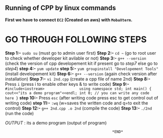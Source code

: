 ## Running of CPP by linux commands

**First we have to connect `EC2` (Created on aws) with `MobaXterm`.**

# GO THROUGH FOLLOWING STEPS

**Step 1:-** `sudo su`           (must go to admin user first)
**Step 2:-** `cd ~`              (go to root user to check whether developer kit avilable or not)
**Step 3:-** `g++ --version`     (check the version of cpp developement kit if present go to *step7* else go to *step4*)
**step 4:-** `yum update`
**step 5:-** `yum groupinstall "Developement Tools"` (install developement kit)
**Step 6:-** `g++ --version`     (again check version after installation)
**Step 7:-** `vi 2nd.cpp`        (create a cpp file of name 2nd)
**Step 8:-**  Press `i`          (press i to enable other keys & to write code)
**Step 9:-** ```
             #include<iostream>               
             using namespace std;
             int main()
             {
             cout<<"its a demo program"<<endl;
             int 0;
             // you can write any code here
             }
             ```
**step 10:-** Press `esc`              (after writing code press esc to get control out of writing code)
**step 11:-** `:wq`                    (w=saves the written code and q=to exit the control)
**Step 12:-** `g++ 2nd.cpp .o 2nd`     (compile the code)
**Step 13:-** `./2nd`                  (run the code)

*OUTPUT* : its a demo program          (output of program)

                                                     *END*
